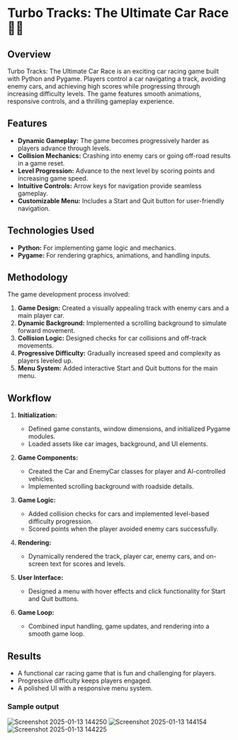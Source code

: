 # Turbo Tracks: The Ultimate Car Race 🚗💨

## Overview
Turbo Tracks: The Ultimate Car Race is an exciting car racing game built with Python and Pygame. Players control a car navigating a track, avoiding enemy cars, and achieving high scores while progressing through increasing difficulty levels. The game features smooth animations, responsive controls, and a thrilling gameplay experience.

## Features
- **Dynamic Gameplay:** The game becomes progressively harder as players advance through levels.
- **Collision Mechanics:** Crashing into enemy cars or going off-road results in a game reset.
- **Level Progression:** Advance to the next level by scoring points and increasing game speed.
- **Intuitive Controls:** Arrow keys for navigation provide seamless gameplay.
- **Customizable Menu:** Includes a Start and Quit button for user-friendly navigation.

## Technologies Used
- **Python:** For implementing game logic and mechanics.
- **Pygame:** For rendering graphics, animations, and handling inputs.

## Methodology
The game development process involved:

1. **Game Design:** Created a visually appealing track with enemy cars and a main player car.
2. **Dynamic Background:** Implemented a scrolling background to simulate forward movement.
3. **Collision Logic:** Designed checks for car collisions and off-track movements.
4. **Progressive Difficulty:** Gradually increased speed and complexity as players leveled up.
5. **Menu System:** Added interactive Start and Quit buttons for the main menu.

## Workflow
1. **Initialization:**
    - Defined game constants, window dimensions, and initialized Pygame modules.
    - Loaded assets like car images, background, and UI elements.

2. **Game Components:**
    - Created the Car and EnemyCar classes for player and AI-controlled vehicles.
    - Implemented scrolling background with roadside details.

3. **Game Logic:**
    - Added collision checks for cars and implemented level-based difficulty progression.
    - Scored points when the player avoided enemy cars successfully.

4. **Rendering:**
    - Dynamically rendered the track, player car, enemy cars, and on-screen text for scores and levels.

5. **User Interface:**
    - Designed a menu with hover effects and click functionality for Start and Quit buttons.

6. **Game Loop:**
    - Combined input handling, game updates, and rendering into a smooth game loop.
  
## Results
- A functional car racing game that is fun and challenging for players.
- Progressive difficulty keeps players engaged.
- A polished UI with a responsive menu system.
### Sample output
![Screenshot 2025-01-13 144250](https://github.com/user-attachments/assets/4c45434f-e46f-44bd-b1ea-433945f98137)
![Screenshot 2025-01-13 144154](https://github.com/user-attachments/assets/0fcb5e45-e19f-4057-80b8-31792d4c2303)
![Screenshot 2025-01-13 144225](https://github.com/user-attachments/assets/4dc9a1cc-497e-4e22-8492-616e4775648e)

